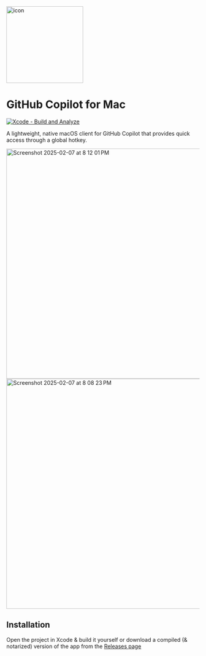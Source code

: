 <img width="200" alt="icon" src="https://github.com/user-attachments/assets/5ad60645-a19a-45f9-88fb-522abe023608" />

# GitHub Copilot for Mac
[![Xcode - Build and Analyze](https://github.com/lapfelix/GitHubCopilot-Mac/actions/workflows/objective-c-xcode.yml/badge.svg)](https://github.com/lapfelix/GitHubCopilot-Mac/actions/workflows/objective-c-xcode.yml)

A lightweight, native macOS client for GitHub Copilot that provides quick access through a global hotkey.

<img width="600" alt="Screenshot 2025-02-07 at 8 12 01 PM" src="https://github.com/user-attachments/assets/5031eff1-3869-4166-8581-b48d84d0625e" />

<img width="600" alt="Screenshot 2025-02-07 at 8 08 23 PM" src="https://github.com/user-attachments/assets/532970b9-d77e-487b-b7de-c9a070d7da74" />

## Installation

Open the project in Xcode & build it yourself or download a compiled (& notarized) version of the app from the [Releases page](https://github.com/lapfelix/GitHubCopilot-Mac/releases)
